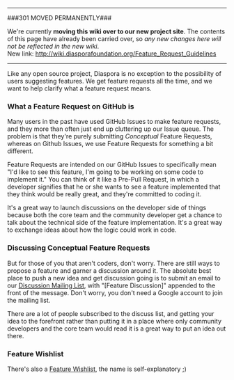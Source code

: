 ----

###301 MOVED PERMANENTLY###

We're currently **moving this wiki over to our new project site**. The contents of this page have  already been carried over, so _any new changes here will not be reflected in the new wiki_.  
New link: http://wiki.diasporafoundation.org/Feature_Request_Guidelines

----

Like any open source project, Diaspora is no exception to the possibility of users suggesting features. We get feature requests all the time, and we want to help clarify what a feature request means.

### What a Feature Request on GitHub is
Many users in the past have used GitHub Issues to make feature requests, and they more than often just end up cluttering up our Issue queue. The problem is that they're purely submitting _Conceptual_ Feature Requests, whereas on Github Issues, we use Feature Requests for something a bit different.

Feature Requests are intended on our GitHub Issues to specifically mean "I'd like to see this feature, I'm going to be working on some code to implement it." You can think of it like a Pre-Pull Request, in which a developer signifies that he or she wants to see a feature implemented that they think would be really great, and they're committed to coding it. 

It's a great way to launch discussions on the developer side of things because both the core team and the community developer get a chance to talk about the technical side of the feature implementation. It's a great way to exchange ideas about how the logic could work in code.

### Discussing Conceptual Feature Requests
But for those of you that aren't coders, don't worry. There are still ways to propose a feature and garner a discussion around it. The absolute best place to push a new idea and get discussion going is to submit an email to our [Discussion Mailing List](https://groups.google.com/group/diaspora-discuss), with "[Feature Discussion]" appended to the front of the message. Don't worry, you don't need a Google account to join the mailing list.

There are a lot of people subscribed to the discuss list, and getting your idea to the forefront rather than putting it in a place where only community developers and the core team would read it is a great way to put an idea out there.

### Feature Wishlist
There's also a [Feature Wishlist](https://github.com/diaspora/diaspora/wiki/Developer-Feature-Wishlist), the name is self-explanatory ;)
